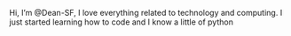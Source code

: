 Hi, I’m @Dean-SF, I love everything related
to technology and computing. I just started
learning how to code and I know a little of
python
